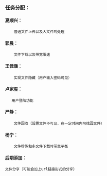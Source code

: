 ### 任务分配：
#### 夏顺兴：
        普通文件上传以及大文件的处理

#### 郭晨：
        文件下载以及带宽限速

#### 王佳瑶：
        实现文件隐藏（用户输入密码可见）
#### 卢家玺：
       用户登陆功能
#### 严静：
        文件回收（设置文件不可见，在一定时间内可找回文件）
#### 杨宁：
        文件秒传和多文件下载时带宽平衡

#### 后期添加：
    文件分享（可能会加上url链接形式的分享）

